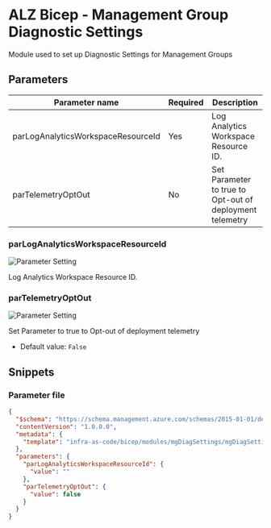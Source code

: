 # ALZ Bicep - Management Group Diagnostic Settings

Module used to set up Diagnostic Settings for Management Groups

## Parameters

| Parameter name                     | Required | Description                                              |
| ---------------------------------- | -------- | -------------------------------------------------------- |
| parLogAnalyticsWorkspaceResourceId | Yes      | Log Analytics Workspace Resource ID.                     |
| parTelemetryOptOut                 | No       | Set Parameter to true to Opt-out of deployment telemetry |

### parLogAnalyticsWorkspaceResourceId

![Parameter Setting](https://img.shields.io/badge/parameter-required-orange?style=flat-square)

Log Analytics Workspace Resource ID.

### parTelemetryOptOut

![Parameter Setting](https://img.shields.io/badge/parameter-optional-green?style=flat-square)

Set Parameter to true to Opt-out of deployment telemetry

- Default value: `False`

## Snippets

### Parameter file

```json
{
  "$schema": "https://schema.management.azure.com/schemas/2015-01-01/deploymentParameters.json#",
  "contentVersion": "1.0.0.0",
  "metadata": {
    "template": "infra-as-code/bicep/modules/mgDiagSettings/mgDiagSettings.json"
  },
  "parameters": {
    "parLogAnalyticsWorkspaceResourceId": {
      "value": ""
    },
    "parTelemetryOptOut": {
      "value": false
    }
  }
}
```
